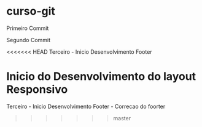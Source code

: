 # curso-git

Primeiro Commit

Segundo Commit

<<<<<<< HEAD
Terceiro - Inicio Desenvolvimento Footer

Inicio do Desenvolvimento do layout Responsivo
=======
Terceiro - Inicio Desenvolvimento Footer - Correcao do foorter
>>>>>>> master

